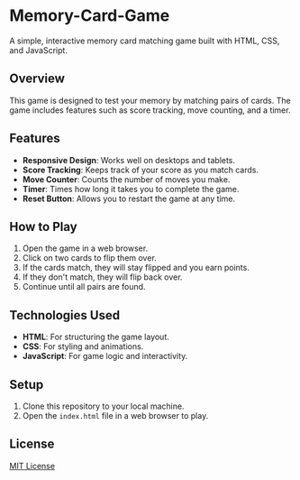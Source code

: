 # Memory-Card-Game

A simple, interactive memory card matching game built with HTML, CSS, and JavaScript.

## Overview

This game is designed to test your memory by matching pairs of cards. The game includes features such as score tracking, move counting, and a timer.

## Features

- **Responsive Design**: Works well on desktops and tablets.
- **Score Tracking**: Keeps track of your score as you match cards.
- **Move Counter**: Counts the number of moves you make.
- **Timer**: Times how long it takes you to complete the game.
- **Reset Button**: Allows you to restart the game at any time.

## How to Play

1. Open the game in a web browser.
2. Click on two cards to flip them over.
3. If the cards match, they will stay flipped and you earn points.
4. If they don't match, they will flip back over.
5. Continue until all pairs are found.

## Technologies Used

- **HTML**: For structuring the game layout.
- **CSS**: For styling and animations.
- **JavaScript**: For game logic and interactivity.

## Setup

1. Clone this repository to your local machine.
2. Open the `index.html` file in a web browser to play.

## License

[MIT License](https://opensource.org/licenses/MIT)